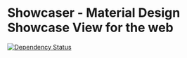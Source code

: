 # Showcaser - Material Design Showcase View for the web
[![Dependency Status](https://david-dm.org/latitudegeo/showcaser.svg)](https://david-dm.org/latitudegeo/showcaser)
